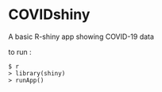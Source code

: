 # COVIDshiny
A basic R-shiny app showing COVID-19 data

to run :
```
$ r
> library(shiny)
> runApp()
```
